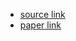 - [source link](https://github.com/SamuelBroughton/StarGAN-Voice-Conversion-2)
- [paper link](https://arxiv.org/abs/1907.12279)